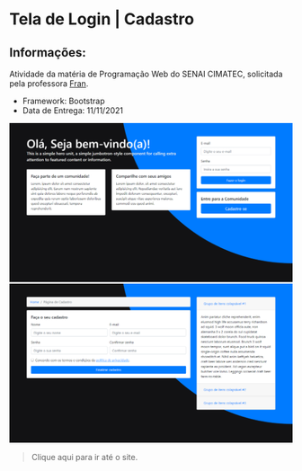 # Tela de Login | Cadastro

## Informações:
Atividade da matéria de Programação Web do SENAI CIMATEC, solicitada pela professora <a href="https://github.com/Francisleide">Fran</a>.

* Framework: Bootstrap
* Data de Entrega: 11/11/2021

<img src="image/login.png">
<img src="image/cadastro.png">

> Clique aqui para ir até o site.
